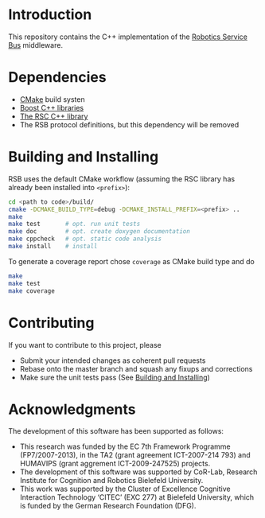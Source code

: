 # Introduction #

This repository contains the C++ implementation of the [Robotics Service Bus](https://github.com/open-rsx) middleware.

# Dependencies #

- [CMake](https://cmake.org/) build systen
- [Boost C++ libraries](https://www.boost.org/)
- [The RSC C++ library](https://github.com/open-rsx/rsc)
- The RSB protocol definitions, but this dependency will be removed

# Building and Installing #

RSB uses the default CMake workflow (assuming the RSC library has
already been installed into `<prefix>`):

```sh
cd <path to code>/build/
cmake -DCMAKE_BUILD_TYPE=debug -DCMAKE_INSTALL_PREFIX=<prefix> ..
make
make test       # opt. run unit tests
make doc        # opt. create doxygen documentation
make cppcheck   # opt. static code analysis
make install    # install
```

To generate a coverage report chose `coverage` as CMake build type and do

```sh
make
make test
make coverage
```

# Contributing #

If you want to contribute to this project, please

- Submit your intended changes as coherent pull requests
- Rebase onto the master branch and squash any fixups and corrections
- Make sure the unit tests pass (See [Building and Installing](#building-and-installing))

# Acknowledgments #

The development of this software has been supported as follows:

- This research was funded by the EC 7th Framework Programme (FP7/2007-2013), in the TA2 (grant agreement ICT-2007-214 793) and HUMAVIPS (grant aggrement ICT-2009-247525) projects.
- The development of this software was supported by CoR-Lab, Research Institute for Cognition and Robotics Bielefeld University.
- This work was supported by the Cluster of Excellence Cognitive Interaction Technology ‘CITEC’ (EXC 277) at Bielefeld University, which is funded by the German Research Foundation (DFG).
